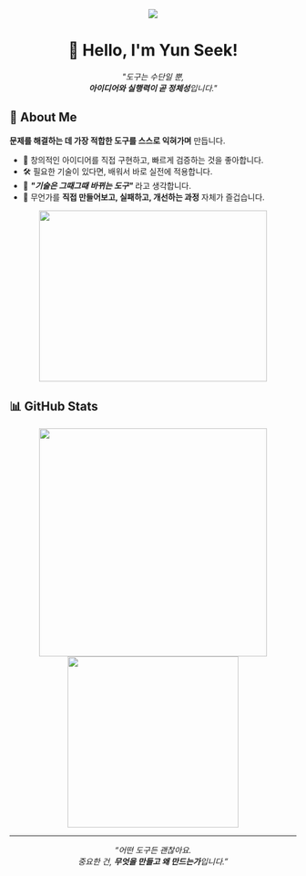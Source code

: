 <!-- 헤더 배너 -->
<p align="center">
  <img src="https://capsule-render.vercel.app/api?text=Build%20First%2C%20Create%20Anything&animation=fadeIn&type=rect&color=slate&height=140&fontColor=eeeeee&fontSize=32" />
</p>


<h1 align="center">👋 Hello, I'm <strong>Yun Seek</strong>!</h1>

<p align="center">
  <em>"도구는 수단일 뿐,<br>
  <strong>아이디어와 실행력이 곧 정체성</strong>입니다."</em>
</p>

## 🧭 About Me

**문제를 해결하는 데 가장 적합한 도구를 스스로 익혀가며** 만듭니다.

- 🎨 창의적인 아이디어를 직접 구현하고, 빠르게 검증하는 것을 좋아합니다.  
- 🛠️ 필요한 기술이 있다면, 배워서 바로 실전에 적용합니다.  
- 🧰 ***"기술은 그때그때 바뀌는 도구"*** 라고 생각합니다.  
- 🧪 무언가를 **직접 만들어보고, 실패하고, 개선하는 과정** 자체가 즐겁습니다.

<p align="center">
  <a href="https://www.gitanimals.org/en_US?utm_medium=image&utm_source=Yseek&utm_content=farm">
    <img src="https://render.gitanimals.org/farms/Yseek" width="400" height="300" />
  </a>
</p>

## 📊 GitHub Stats

<p align="center">
  <img src="https://github-readme-stats.vercel.app/api?username=Yseek&show_icons=true&theme=default" width="400" />
  <img src="https://github-readme-stats.vercel.app/api/top-langs/?username=Yseek&layout=compact&hide=html,css" width="300" />
</p>  

---

<!-- Footer Quote -->
<p align="center">
  <em>“어떤 도구든 괜찮아요.<br>
  중요한 건, <strong>무엇을 만들고 왜 만드는가</strong>입니다.”</em>
</p>
